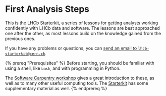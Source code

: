 # First Analysis Steps

This is the LHCb Starterkit, a series of lessons for getting analysts working
confidently with LHCb data and software.
The lessons are best approached one after the other, as most lessons build on
the knowledge gained from the previous ones.

If you have any problems or questions, you can [send an email to
`lhcb-starterkit@cern.ch`](mailto:lhcb-starterkit@cern.ch).

{% prereq "Prerequisites" %}
Before starting, you should be familiar with using a shell, like `bash`, and
with programming in Python.

The [Software Carpentry
workshop](https://software-carpentry.org/lessons/) gives a great
introduction to these, as well as to many other useful computing tools. The [Starterkit](https://lhcb.github.io/analysis-essentials/index.html) has some supplementary material as well.
{% endprereq %} 
